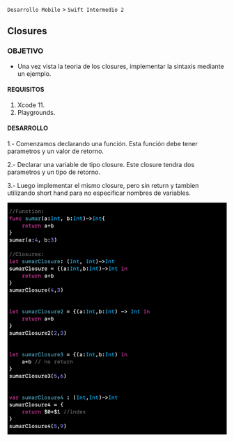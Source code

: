 `Desarrollo Mobile` > `Swift Intermedio 2`


## Closures

### OBJETIVO

- Una vez vista la teoria de los closures, implementar la sintaxis mediante un ejemplo.

#### REQUISITOS

1. Xcode 11.
2. Playgrounds.

#### DESARROLLO

1.- Comenzamos declarando una función. Esta función debe tener parametros y un valor de retorno.

2.- Declarar una variable de tipo closure. Este closure tendra dos parametros y un tipo de retorno.

3.- Luego implementar el mismo closure, pero sin return y tambien utilizando short hand para no especificar nombres de variables.


![](0.png)
